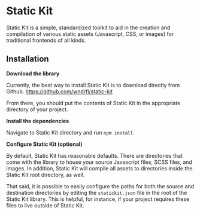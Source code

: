# Static Kit

Static Kit is a simple, standardized toolkit to aid in the creation and compilation of various static assets (Javascript, CSS, or images) for traditional frontends of all kinds.

## Installation

**Download the library**

Currently, the best way to install Static Kit is to download directly from Github.
https://github.com/wndrfl/static-kit

From there, you should put the contents of Static Kit in the appropriate directory of your project.

**Install the dependencies**

Navigate to Static Kit directory and run `npm install`.

**Configure Static Kit (optional)**

By default, Static Kit has reasonable defaults. There are directories that come with the library to house your source Javascript files, SCSS files, and images. In addition, Static Kit will compile all assets to directories inside the Static Kit root directory, as well.

That said, it is possible to easily configure the paths for both the source and destination directories by editing the `statickit.json` file in the root of the Static Kit library. This is helpful, for instance, if your project requires these files to live outside of Static Kit.



